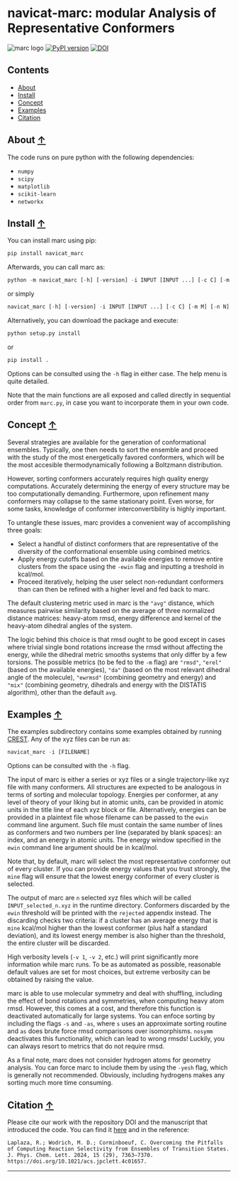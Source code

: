 navicat-marc: modular Analysis of Representative Conformers
==============================================
<!-- zenodo badge will go here -->

![marc logo](./images/marc_logo.png)
[![PyPI version](https://badge.fury.io/py/navicat-marc.svg)](https://badge.fury.io/py/navicat_marc)
[![DOI](https://zenodo.org/badge/544877792.svg)](https://zenodo.org/doi/10.5281/zenodo.12569950)

## Contents
* [About](#about-)
* [Install](#install-)
* [Concept](#concept-)
* [Examples](#examples-)
* [Citation](#citation-)

## About [↑](#about)

The code runs on pure python with the following dependencies: 
- `numpy`
- `scipy`
- `matplotlib`
- `scikit-learn`
- `networkx`


## Install [↑](#install)

You can install marc using pip:

```python
pip install navicat_marc
```

Afterwards, you can call marc as:

```python 
python -m navicat_marc [-h] [-version] -i INPUT [INPUT ...] [-c C] [-m M] [-n N] [-ewin EWIN] [-sf SF] [-mine] [-yesh] [-s] [-nosymm] [-as] [-efile EFILE] [-v VERB] [-pm PLOTMODE]
```
or simply

```python 
navicat_marc [-h] [-version] -i INPUT [INPUT ...] [-c C] [-m M] [-n N] [-ewin EWIN] [-sf SF] [-mine] [-yesh] [-s] [-nosymm] [-as] [-efile EFILE] [-v VERB] [-pm PLOTMODE]
```

Alternatively, you can download the package and execute:

```python 
python setup.py install
```

or

```python 
pip install .
```

Options can be consulted using the `-h` flag in either case. The help menu is quite detailed. 

Note that the main functions are all exposed and called directly in sequential order from `marc.py`, in case you want to incorporate them in your own code.

## Concept [↑](#concept)

Several strategies are available for the generation of conformational ensembles. Typically, one then needs to sort the ensemble and proceed with the study of the most energetically favored conformers, which will be the most accesible thermodynamically following a Boltzmann distribution.

However, sorting conformers accurately requires high quality energy computations. Accurately determining the energy of every structure may be too computationally demanding. Furthermore, upon refinement many conformers may collapse to the same stationary point. Even worse, for some tasks, knowledge of conformer interconvertibility is highly important.

To untangle these issues, marc provides a convenient way of accomplishing three goals:

- Select a handful of distinct conformers that are representative of the diversity of the conformational ensemble using combined metrics.
- Apply energy cutoffs based on the available energies to remove entire clusters from the space using the `-ewin` flag and inputting a treshold in kcal/mol.
- Proceed iteratively, helping the user select non-redundant conformers than can then be refined with a higher level and fed back to marc.

The default clustering metric used in marc is the `"avg"` distance, which measures pairwise similarity based on the average of three normalized distance matrices: heavy-atom rmsd, energy difference and kernel of the heavy-atom dihedral angles of the system. 

The logic behind this choice is that rmsd ought to be good except in cases where trivial single bond rotations increase the rmsd without affecting the energy, while the dihedral metric smooths systems that only differ by a few torsions. The possible metrics (to be fed to the `-m` flag) are `"rmsd"`, `"erel"` (based on the available energies), `"da"` (based on the most relevant dihedral angle of the molecule), `"ewrmsd"` (combining geometry and energy) and `"mix"` (combining geometry, dihedrals and energy with the DISTATIS algorithm), other than the default `avg`.

## Examples [↑](#examples)

The examples subdirectory contains some examples obtained by running [CREST](https://xtb-docs.readthedocs.io/en/latest/crest.html). Any of the xyz files can be run as:

```python
navicat_marc -i [FILENAME]
```

Options can be consulted with the `-h` flag.

The input of marc is either a series or xyz files or a single trajectory-like xyz file with many conformers. All structures are expected to be analogous in terms of sorting and molecular topology. Energies per conformer, at any level of theory of your liking but in atomic units, can be provided in atomic units in the title line of each xyz block or file. Alternatively, energies can be provided in a plaintext file whose filename can be passed to the `ewin` command line argument. Such file must contain the same number of lines as conformers and two numbers per line (separated by blank spaces): an index, and an energy in atomic units. The energy window specified in the `ewin` command line argument should be in kcal/mol.

Note that, by default, marc will select the most representative conformer out of every cluster. If you can provide energy values that you trust strongly, the `mine` flag will ensure that the lowest energy conformer of every cluster is selected.

The output of marc are `n` selected xyz files which will be called `INPUT_selected_n.xyz` in the runtime directory. Conformers discarded by the `ewin` threshold will be printed with the `rejected` appendix instead. The discarding checks two criteria: if a cluster has an average energy that is `mine` kcal/mol higher than the lowest conformer (plus half a standard deviation), and its lowest energy member is also higher than the threshold, the entire cluster will be discarded.

High verbosity levels (`-v 1`, `-v 2`, etc.) will print significantly more information while marc runs. To be as automated as possible, reasonable default values are set for most choices, but extreme verbosity can be obtained by raising the value.

marc is able to use molecular symmetry and deal with shuffling, including the effect of bond rotations and symmetries, when computing heavy atom rmsd. However, this comes at a cost, and therefore this function is deactivated automatically for large systems. You can enfoce sorting by including the flags `-s` and `-as`, where `s` uses an approximate sorting routine and `as` does brute force rmsd comparisons over isomorphisms. `nosymm` deactivates this functionality, which can lead to wrong rmsds! Luckily, you can always resort to metrics that do not require rmsd.

As a final note, marc does not consider hydrogen atoms for geometry analysis. You can force marc to include them by using the `-yesh` flag, which is generally not recommended. Obviously, including hydrogens makes any sorting much more time consuming.

## Citation [↑](#citation)

Please cite our work with the repository DOI and the manuscript that introduced the code. You can find it [here](https://rdcu.be/cT7uu) and in the reference:

```
Laplaza, R.; Wodrich, M. D.; Corminboeuf, C. Overcoming the Pitfalls of Computing Reaction Selectivity from Ensembles of Transition States. J. Phys. Chem. Lett. 2024, 15 (29), 7363–7370. https://doi.org/10.1021/acs.jpclett.4c01657.
```

---


